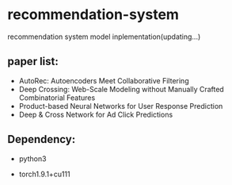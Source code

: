 # recommendation-system

recommendation system model inplementation(updating...)

## paper list:

- AutoRec: Autoencoders Meet Collaborative Filtering
- Deep Crossing: Web-Scale Modeling without Manually Crafted Combinatorial Features
- Product-based Neural Networks for User Response Prediction
- Deep & Cross Network for Ad Click Predictions

## Dependency:

- python3

- torch1.9.1+cu111